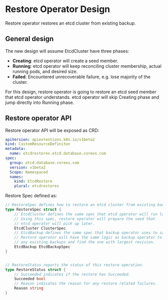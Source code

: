 # Restore Operator Design

Restore operator restores an etcd cluster from existing backup.

## General design

The new design will assume EtcdCluster have three phases:

- **Creating**: etcd operator will create a seed member.
- **Running**: etcd operator will keep reconciling cluster membership, 
  actual running pods, and desired size.
- **Failed**: Encountered unrecoverable failure, e.g. lose majority of the cluster.

For this design, restore operator is going to restore an etcd seed member that
etcd operator understands. etcd operator will skip Creating phase and jump directly
into Running phase.

## Restore operator API

Restore operator API will be exposed as CRD:

```yaml
apiVersion: apiextentions.k8s.io/v1beta2
kind: CustomResourceDefiniton
metadata:
  name: etcdrestores.etcd.database.coreos.com
spec:
  group: etcd.database.coreos.com
  version: v1beta2
  Scope: Namespaced
  names: 
    kind: EtcdRestore
    plural: etcdrestores
```

Restore Spec defined as:

```Go
// RestoreSpec defines how to restore an etcd cluster from existing backup.
type RestoreSpec struct {
	// EtcdCluster defines the same spec that etcd operator will run later.
	// Using this spec, restore operator will prepare the seed that
	// etcd operator will pick up later.
	EtcdCluster ClusterSpec
	// EtcdBackup defines the same spec that backup operator uses to save the backup.
	// Restore operator will have the same logic as backup operator to discover
	// any existing backups and find the one with largest revision.
	EtcdBackup EtcdBackupSpec
}


// RestoreStatus reports the status of this restore operation.
type RestoreStatus struct {
	// Succeeded indicates if the restore has Succeeded.
	Succeeded bool
	// Reason indicates the reason for any restore related failures.
	Reason string
}
```
